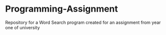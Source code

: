 # Programming-Assignment
Repository for a Word Search program created for an assignment from year one of university 
